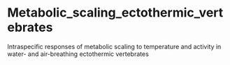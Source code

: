 # Metabolic_scaling_ectothermic_vertebrates
Intraspecific responses of metabolic scaling to temperature and activity in water- and air-breathing ectothermic vertebrates
